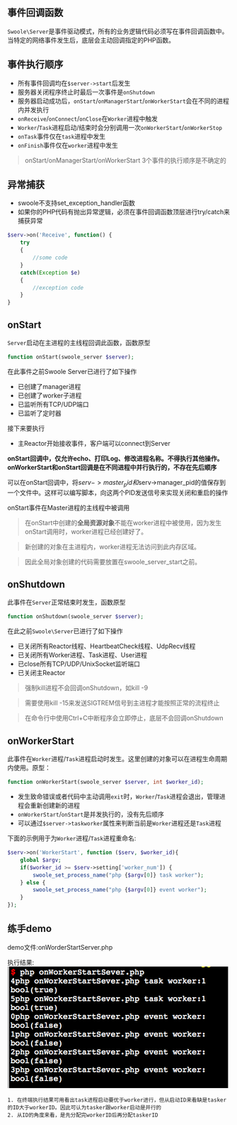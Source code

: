 ## 事件回调函数

`Swoole\Server`是事件驱动模式，所有的业务逻辑代码必须写在事件回调函数中。当特定的网络事件发生后，底层会主动回调指定的PHP函数。

事件执行顺序
----

* 所有事件回调均在`$server->start`后发生
* 服务器关闭程序终止时最后一次事件是`onShutdown`
* 服务器启动成功后，`onStart`/`onManagerStart`/`onWorkerStart`会在不同的进程内并发执行
* `onReceive`/`onConnect`/`onClose`在`Worker`进程中触发
* `Worker`/`Task`进程启动/结束时会分别调用一次`onWorkerStart`/`onWorkerStop`
* `onTask`事件仅在`task`进程中发生
* `onFinish`事件仅在`worker`进程中发生

> onStart/onManagerStart/onWorkerStart 3个事件的执行顺序是不确定的

异常捕获
----

* swoole不支持set_exception_handler函数
* 如果你的PHP代码有抛出异常逻辑，必须在事件回调函数顶层进行try/catch来捕获异常

```php
$serv->on('Receive', function() {
    try
    {
        //some code
    }
    catch(Exception $e)
    {
        //exception code
    }
}
```

## onStart

`Server`启动在主进程的主线程回调此函数，函数原型

```php
function onStart(swoole_server $server);
```

在此事件之前Swoole Server已进行了如下操作

* 已创建了manager进程
* 已创建了worker子进程
* 已监听所有TCP/UDP端口
* 已监听了定时器

接下来要执行

* 主Reactor开始接收事件，客户端可以connect到Server

__onStart回调中，仅允许echo、打印Log、修改进程名称。不得执行其他操作。onWorkerStart和onStart回调是在不同进程中并行执行的，不存在先后顺序__

可以在onStart回调中，将$serv->master_pid和$serv->manager_pid的值保存到一个文件中。这样可以编写脚本，向这两个PID发送信号来实现关闭和重启的操作

onStart事件在Master进程的主线程中被调用

> 在onStart中创建的**全局资源对象**不能在worker进程中被使用，因为发生onStart调用时，worker进程已经创建好了。

> 新创建的对象在主进程内，worker进程无法访问到此内存区域。

> 因此全局对象创建的代码需要放置在swoole_server_start之前。


## onShutdown

此事件在`Server`正常结束时发生，函数原型
```php
function onShutdown(swoole_server $server);
```

在此之前`Swoole\Server`已进行了如下操作

* 已关闭所有Reactor线程、HeartbeatCheck线程、UdpRecv线程
* 已关闭所有Worker进程、Task进程、User进程
* 已close所有TCP/UDP/UnixSocket监听端口
* 已关闭主Reactor

> 强制kill进程不会回调onShutdown，如kill -9

> 需要使用kill -15来发送SIGTREM信号到主进程才能按照正常的流程终止

> 在命令行中使用Ctrl+C中断程序会立即停止，底层不会回调onShutdown

## onWorkerStart

此事件在`Worker`进程/`Task`进程启动时发生。这里创建的对象可以在进程生命周期内使用。原型：

```php
function onWorkerStart(swoole_server $server, int $worker_id);
```

* 发生致命错误或者代码中主动调用`exit`时，`Worker`/`Task`进程会退出，管理进程会重新创建新的进程
* `onWorkerStart`/`onStart`是并发执行的，没有先后顺序
* 可以通过`$server->taskworker`属性来判断当前是`Worker`进程还是`Task`进程

下面的示例用于为`Worker`进程/`Task`进程重命名:
```php
$serv->on('WorkerStart', function ($serv, $worker_id){
    global $argv;
    if($worker_id >= $serv->setting['worker_num']) {
        swoole_set_process_name("php {$argv[0]} task worker");
    } else {
        swoole_set_process_name("php {$argv[0]} event worker");
    }
});
```

练手demo
------
demo文件:onWorderStartServer.php

执行结果:
![image](./pic/18.png)

```记录
1. 在终端执行结果可用看出task进程启动要优于worker进行，但从启动ID来看缺是tasker的ID大于workerID。因此可认为tasker跟worker启动是并行的
2. 从ID的角度来看，是先分配完workerID后再分配taskerID
```
